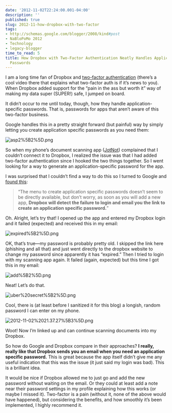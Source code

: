 ```yaml
---
date: '2012-11-02T22:24:00.001-04:00'
description: ''
published: true
slug: 2012-11-how-dropbox-with-two-factor
tags:
- http://schemas.google.com/blogger/2008/kind#post
- NaBloPoMo 2012
- Technology
- legacy-blogger
time_to_read: 5
title: How Dropbox with Two-Factor Authentication Neatly Handles Application Specific
  Passwords
---
```



I am a long time fan of Dropbox and [two-factor authentication](http://support.google.com/accounts/bin/answer.py?hl=en&amp;answer=180744) (there’s a cool video there that explains what two-factor auth is if it’s news to you). When Dropbox added support for the “pain in the ass but worth it” way of making my data super (SUPER!) safe, I jumped on board.

It didn’t occur to me until today, though, how they handle application-specific passwords. That is, passwords for apps that aren’t aware of this two-factor business.

Google handles this in a pretty straight forward (but painful) way by simply letting you create application specific passwords as you need them:

![asp2%5B2%5D.png](asp2%5B2%5D.png)

So when my phone’s document scanning app ([JotNot](https://itunes.apple.com/us/app/jotnot-scanner/id307868751?mt=8)) complained that I couldn’t connect it to Dropbox, I realized the issue was that I had added two-factor authentication since I hooked the two things together. So I went looking for a way to generate an application-specific password for the app. 

I was surprised that I couldn’t find a way to do this so I turned to Google and [found this](http://blog.binaryfactory.ca/2012/08/dropbox-two-step-authentication/):
<blockquote> 

“The menu to create application specific passwords doesn’t seem to be directly available, but don’t worry, as soon as you will add a new app, **Dropbox will detect the failure to login and email you the link to create an application specific password.**”
</blockquote>

Oh. Alright, let’s try that! I opened up the app and entered my Dropbox login and it failed (expected) and received this in my email:

![expired%5B2%5D.png](expired%5B2%5D.png)

OK, that’s true—my password is probably pretty old. I skipped the link here (phishing and all that) and just went directly to the dropbox website to change my password since apparently it has “expired.” Then I tried to login with my scanning app again. It failed (again, expected) but this time I got this in my email:

![add%5B2%5D.png](add%5B2%5D.png)

Neat! Let’s do that.

![uber%20secret%5B2%5D.png](uber%20secret%5B2%5D.png)

Cool, there is (at least before I sanitized it for this blog) a longish, random password I can enter on my phone.  

![2012-11-02%2021.37.27%5B3%5D.png](2012-11-02%2021.37.27%5B3%5D.png)

Woot! Now I’m linked up and can continue scanning documents into my Dropbox.

So how do Google and Dropbox compare in their approaches? **I really, really like that Dropbox sends you an email when you need an application specific password.** This is great because the app itself didn’t give me any useful indication that this was the issue (it just said my login was bad). This is a brilliant idea.

It would be nice if Dropbox allowed me to just go and add the new password without waiting on the email. Or they could at least add a note near their password settings in my profile explaining how this works (or maybe I missed it). Two-factor is a pain (without it, none of the above would have happened), but considering the benefits, and how smoothly it’s been implemented, I highly recommend it.